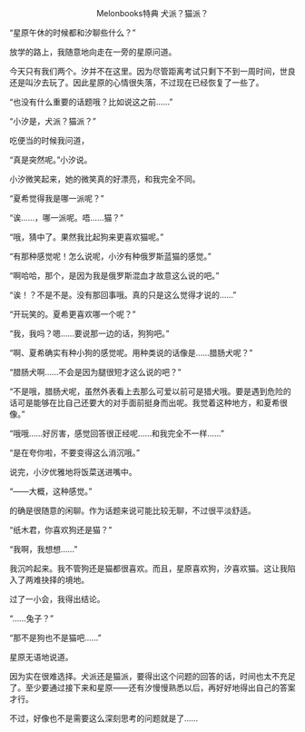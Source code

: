 <p align="center">Melonbooks特典 犬派？猫派？</p>

“星原午休的时候都和汐聊些什么？”

放学的路上，我随意地向走在一旁的星原问道。

今天只有我们两个。汐并不在这里。因为尽管距离考试只剩下不到一周时间，世良还是叫汐去玩了。因此星原的心情很失落，不过现在已经恢复了一些了。

“也没有什么重要的话题哦？比如说这之前……”

“小汐是，犬派？猫派？”

吃便当的时候我问道，

“真是突然呢。”小汐说。

小汐微笑起来，她的微笑真的好漂亮，和我完全不同。

“夏希觉得我是哪一派呢？”

“诶……，哪一派呢。唔……猫？”

“哦，猜中了。果然我比起狗来更喜欢猫呢。”

“有那种感觉呢！怎么说呢，小汐有种俄罗斯蓝猫的感觉。”

“啊哈哈，那个，是因为我是俄罗斯混血才故意这么说的吧。”

“诶！？不是不是。没有那回事哦。真的只是这么觉得才说的……”

“开玩笑的。夏希更喜欢哪一个呢？”

“我，我吗？嗯……要说那一边的话，狗狗吧。”

“啊、夏希确实有种小狗的感觉呢。用种类说的话像是……腊肠犬呢？”

“腊肠犬啊……不会是因为腿很短才这么说的吧？”

“不是哦，腊肠犬呢，虽然外表看上去那么可爱以前可是猎犬哦。要是遇到危险的话可是能够在比自己还要大的对手面前挺身而出呢。我觉着这种地方，和夏希很像。”

“哦哦……好厉害，感觉回答很正经呢……和我完全不一样……”

“是在夸你啦，不要变得这么消沉哦。”

说完，小汐优雅地将饭菜送进嘴中。

“——大概，这种感觉。”

的确是很随意的闲聊。作为话题来说可能比较无聊，不过很平淡舒适。

“纸木君，你喜欢狗还是猫？”

“我啊，我想想……”

我沉吟起来。我不管狗还是猫都很喜欢。而且，星原喜欢狗，汐喜欢猫。这让我陷入了两难抉择的境地。

过了一小会，我得出结论。

“……兔子？”

“那不是狗也不是猫吧……”

星原无语地说道。

因为实在很难选择。犬派还是猫派，要得出这个问题的回答的话，时间也太不充足了。至少要通过接下来和星原——还有汐慢慢熟悉以后，再好好地得出自己的答案才行。

不过，好像也不是需要这么深刻思考的问题就是了……

